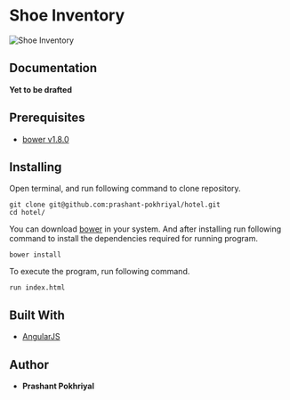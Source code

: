 # Shoe Inventory

![Shoe Inventory](https://i2.sdlcdn.com/img/web_csf_top_navigation09/CSF_Mens_Footwear_Top_Navigation_Formale2.jpg)

## Documentation

**Yet to be drafted**

## Prerequisites
- [bower v1.8.0](https://bower.io/)

## Installing
Open terminal, and run following command to clone repository.
```
git clone git@github.com:prashant-pokhriyal/hotel.git
cd hotel/
```
You can download [bower](https://bower.io/) in your system. And after installing run following command to install the dependencies required for running program.
```
bower install
```
To execute the program, run following command.
```
run index.html
```

## Built With

* [AngularJS](https://angularjs.org/)


## Author

* **Prashant Pokhriyal**
